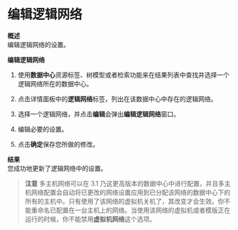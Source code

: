 # 编辑逻辑网络

**概述**</br>
编辑逻辑网络的设置。

**编辑逻辑网络**
1. 使用**数据中心**资源标签、树模型或者检索功能来在结果列表中查找并选择一个逻辑网络所在的数据中心。

2. 点击详情面板中的**逻辑网络**标签，列出在该数据中心中存在的逻辑网络。

3. 选择一个逻辑网络，并点击**编辑**会弹出**编辑逻辑网络**窗口。

4. 编辑必要的设置。

5. 点击**确定**保存您所做的修改。

**结果**<br/>
您成功地更新了逻辑网络中的设置。

> **注意**
> 多主机网络可以在 3.1 乃这更高版本的数据中心中进行配置，并且多主机网络配置会自动将已更改的网络设置应用到已分配该网络的数据中心下的所有的主机中。只有使用了该网络的虚拟机关机了，其改变才会生效。你不能重命名已配置在一台主机上的网络。当使用该网络的虚拟机或者模版正在运行的时候，你不能禁用**虚拟机网络**这个选项。
